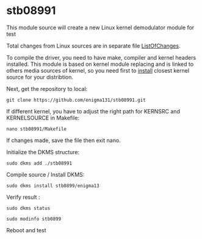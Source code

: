 # stb08991

This module source will create a new Linux kernel demodulator module for test

Total changes from Linux sources are in separate file [ListOfChanges](ListOfChanges). 

To compile the driver, you need to have make, compiler and kernel headers installed. This module is based on kernel module replacing and is linked to others media sources of kernel, so you need first to [install](KernelInstall.md) closest kernel source for your distribtion.

Next, get the repository to local:

    git clone https://github.com/enigma131/stb08991.git

If different kernel, you have to adjust the right path for KERNSRC and KERNELSOURCE in Makefile:

    nano stb08991/Makefile 

If changes made, save the file then exit nano.

Initialize the DKMS structure:

    sudo dkms add ./stb08991

Compile source / Install DKMS:

    sudo dkms install stb0899/enigma13

Verify result :

    sudo dkms status

    sudo modinfo stb0899

Reboot and test
